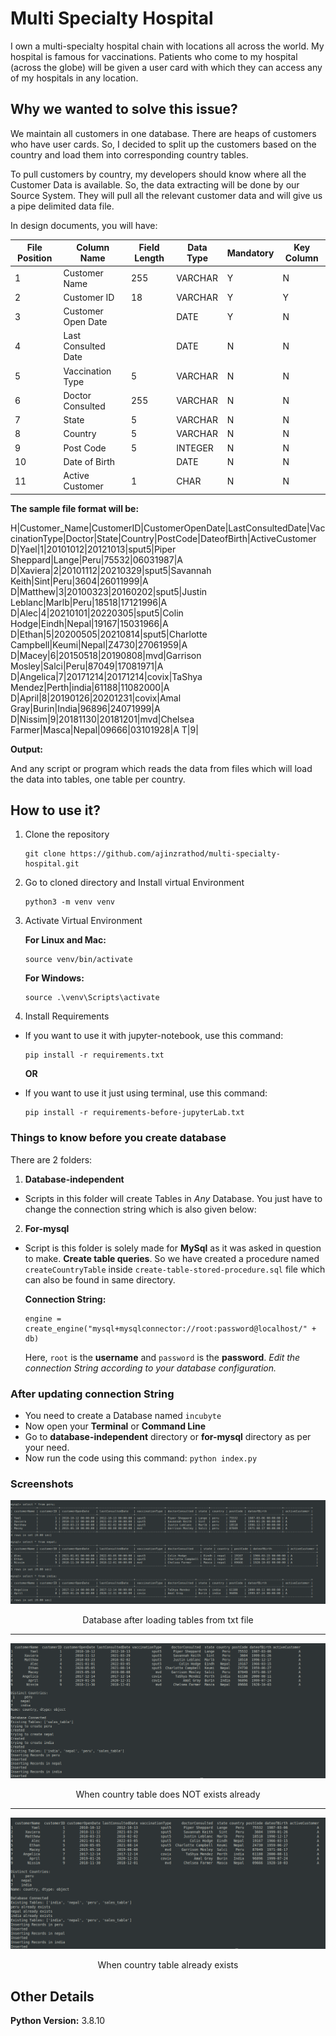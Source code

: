 # Multi Specialty Hospital

I own a multi-specialty hospital chain with locations all across the world. My hospital is famous for
vaccinations. Patients who come to my hospital (across the globe) will be given a user card with
which they can access any of my hospitals in any location.

## Why we wanted to solve this issue?

We maintain all customers in one database. There are heaps of customers who have user cards. So, I
decided to split up the customers based on the country and load them into corresponding country
tables.

To pull customers by country, my developers should know where all the Customer Data is available.
So, the data extracting will be done by our Source System. They will pull all the relevant customer
data and will give us a pipe delimited data file.

In design documents, you will have:

| File Position | Column Name         | Field Length | Data Type | Mandatory | Key Column |
|---------------|---------------------|--------------|-----------|-----------|------------|
| 1             | Customer Name       | 255          | VARCHAR   | Y         | N          |
| 2             | Customer ID         | 18           | VARCHAR   | Y         | Y          |
| 3             | Customer Open Date  |              | DATE      | Y         | N          |
| 4             | Last Consulted Date |              | DATE      | N         | N          |
| 5             | Vaccination Type    | 5            | VARCHAR   | N         | N          |
| 6             | Doctor Consulted    | 255          | VARCHAR   | N         | N          |
| 7             | State               | 5            | VARCHAR   | N         | N          |
| 8             | Country             | 5            | VARCHAR   | N         | N          |
| 9             | Post Code           | 5            | INTEGER   | N         | N          |
| 10            | Date of Birth       |              | DATE      | N         | N          |
| 11            | Active Customer     | 1            | CHAR      | N         | N          |


**The sample file format will be:**

H|Customer_Name|CustomerID|CustomerOpenDate|LastConsultedDate|VaccinationType|Doctor|State|Country|PostCode|DateofBirth|ActiveCustomer
D|Yael|1|20101012|20121013|sput5|Piper Sheppard|Lange|Peru|75532|06031987|A
D|Xaviera|2|20101112|20210329|sput5|Savannah Keith|Sint|Peru|3604|26011999|A
D|Matthew|3|20100323|20160202|sput5|Justin Leblanc|Marlb|Peru|18518|17121996|A
D|Alec|4|20210101|20220305|sput5|Colin Hodge|Eindh|Nepal|19167|15031966|A
D|Ethan|5|20200505|20210814|sput5|Charlotte Campbell|Keumi|Nepal|Z4730|27061959|A
D|Macey|6|20150518|20190808|mvd|Garrison Mosley|Salci|Peru|87049|17081971|A
D|Angelica|7|20171214|20171214|covix|TaShya Mendez|Perth|india|61188|11082000|A
D|April|8|20190126|20201231|covix|Amal Gray|Burin|India|96896|24071999|A
D|Nissim|9|20181130|20181201|mvd|Chelsea Farmer|Masca|Nepal|09666|03101928|A
T|9|


**Output:**

And any script or program which reads the data from files which will load the data into tables, one table per country.

## How to use it?

1. Clone the repository
    ```
    git clone https://github.com/ajinzrathod/multi-specialty-hospital.git
    ```
2. Go to cloned directory and Install virtual Environment
    
    ```
    python3 -m venv venv
    ```
3. Activate Virtual Environment

    **For Linux and Mac:**
    ```
    source venv/bin/activate
    ```
    
    **For Windows:**
    ```
    source .\venv\Scripts\activate
    ```

4. Install Requirements
* If you want to use it with jupyter-notebook, use this command:
    
    ```
    pip install -r requirements.txt
    ```
    
    **OR**
* If you want to use it just using terminal, use this command:
    
    ```
    pip install -r requirements-before-jupyterLab.txt
    ```

### Things to know before you create database

There are 2 folders:
1. **Database-independent**
  * Scripts in this folder will create Tables in *Any* Database. You just have to change the connection string which is also  given below:
2. **For-mysql**
  * Script is this folder is solely made for **MySql** as it was asked in question to make. **Create table queries**. So we have created a procedure named `createCountryTable` inside `create-table-stored-procedure.sql` file which can also be found in same directory. 
    
    **Connection String:**
    ```
    engine = create_engine("mysql+mysqlconnector://root:password@localhost/" + db)
    ```
    Here, `root` is the **username** and `password` is the **password**.
    *Edit the connection String according to your database configuration.*

### After updating connection String

* You need to create a Database named `incubyte`
* Now open your **Terminal** or **Command Line**
* Go to **database-independent** directory or **for-mysql** directory as per your need.
* Now run the code using this command: `python index.py`


### Screenshots

![Tree](https://github.com/ajinzrathod/multi-specialty-hospital/blob/main/screenshots/after-loading-in-database.png?raw=true)
<p align="center"> Database after loading tables from txt file </p>

----

![Tree](https://github.com/ajinzrathod/multi-specialty-hospital/blob/main/screenshots/when-table-does-not-exists.png?raw=true)
<p align="center"> When country table does NOT exists already </p>

----

![Tree](https://github.com/ajinzrathod/multi-specialty-hospital/blob/main/screenshots/when-table-exists.png?raw=true)
<p align="center"> When country table already exists </p>

## Other Details
**Python Version:** 3.8.10
